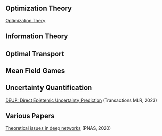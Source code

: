 
## Optimization Theory
[Optimization Thery](https://github.com/YannisPantazis/awesome-papers/blob/main/theory/optimization/readme.md) <br>

## Information Theory

## Optimal Transport

## Mean Field Games

## Uncertainty Quantification

[DEUP: Direct Epistemic Uncertainty Prediction](https://arxiv.org/pdf/2102.08501.pdf) (Transactions MLR, 2023) <br>

## Various Papers

[Theoretical issues in deep networks](https://www.pnas.org/doi/epdf/10.1073/pnas.1907369117) (PNAS, 2020)<br>

